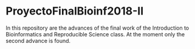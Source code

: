 # ProyectoFinalBioinf2018-II

In this repository are the advances of the final work of the Introduction to Bioinformatics and Reproducible Science class.
At the moment only the second advance is found.
